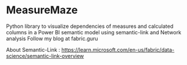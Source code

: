 # MeasureMaze
Python library to visualize dependencies of measures and calculated columns in a Power BI semantic model using semantic-link and Network analysis
Follow my blog at fabric.guru

About Semantic-Link : https://learn.microsoft.com/en-us/fabric/data-science/semantic-link-overview

